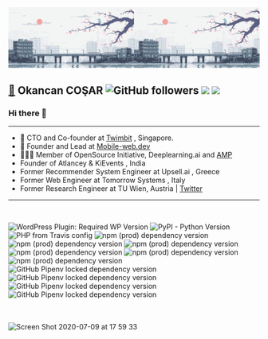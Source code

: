 

<img src="https://github.com/OkancanCosar/OkancanCosar/blob/master/500b27120a0a261bfab28f0390bf48df.gif" object-fit="cover" width="50%"><img src="https://github.com/OkancanCosar/OkancanCosar/blob/master/500b27120a0a261bfab28f0390bf48df.gif" object-fit="cover" width="50%">


## [🔗](https://amansharma.dev/) Okancan COŞAR  ![GitHub followers](https://img.shields.io/github/followers/OkancanCosar?label=follow&style=social) [![](https://img.shields.io/twitter/follow/OkancanCosar?style=social)](https://twitter.com/intent/follow?screen_name=OkancanCosar) [![](https://img.shields.io/badge/linkedin----blue)](https://www.linkedin.com/in/OkancanCosar/) 



### Hi there 👋
______________________________________________
* 🧬 CTO and Co-founder at [Twimbit](https://twimbit.com "Twimbit") , Singapore.
* 📱 Founder and Lead at [Mobile-web.dev](https://mobile-web.dev "Twimbit")
* 🧑🏼‍💻 Member of OpenSource Initiative, Deeplearning.ai and [AMP](https://amp.dev "Twimbit")
* Founder of Atlancey & KiEvents , India
* Former Recommender System Engineer at Upsell.ai , Greece
* Former Web Engineer at Tomorrow Systems , Italy
* Former Research Engineer at TU Wien, Austria
 | [Twitter](https://www.linkedin.com/in/OkancanCosar/)


___________________________________________________________________________________
<br>

![WordPress Plugin: Required WP Version](https://img.shields.io/wordpress/plugin/wp-version/amp) 
![PyPI - Python Version](https://img.shields.io/pypi/pyversions/django) ![PHP from Travis config](https://img.shields.io/travis/php-v/symfony/symfony) 
![npm (prod) dependency version](https://img.shields.io/npm/dependency-version/gatsby/graphql)
![npm (prod) dependency version](https://img.shields.io/npm/dependency-version/tap/react) 
![npm (prod) dependency version](https://img.shields.io/npm/dependency-version/yanlib/jquery) 
![npm (prod) dependency version](https://img.shields.io/npm/dependency-version/mondo/handlebars)
![npm (prod) dependency version](https://img.shields.io/npm/dependency-version/youtube-jukebox/gatsby)
![npm (prod) dependency version](https://img.shields.io/npm/dependency-version/rkp/@reach/router?color=blue&label=ghost&logo=ghost&logoColor=blue)
![GitHub Pipenv locked dependency version](https://img.shields.io/github/pipenv/locked/dependency-version/metabolize/rq-dashboard-on-heroku/flask)
![GitHub Pipenv locked dependency version](https://img.shields.io/github/pipenv/locked/dependency-version/metabolize/rq-dashboard-on-heroku/flask?label=pandas)
![GitHub Pipenv locked dependency version](https://img.shields.io/github/pipenv/locked/dependency-version/metabolize/rq-dashboard-on-heroku/flask?label=numpy)
![GitHub Pipenv locked dependency version](https://img.shields.io/github/pipenv/locked/dependency-version/metabolize/rq-dashboard-on-heroku/flask?label=scikit)
<br>


<br><br>
<img width="683" alt="Screen Shot 2020-07-09 at 17 59 33" src="https://user-images.githubusercontent.com/89679/87104885-2425a900-c20e-11ea-9d06-d5e513fece95.png">
